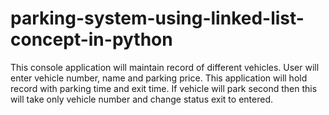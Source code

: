 # parking-system-using-linked-list-concept-in-python
This console application will maintain record of different vehicles. User will enter vehicle number, name and parking price. This application will  hold record with parking time and exit time. If vehicle will park second then this will take only vehicle number and change status exit to entered.
